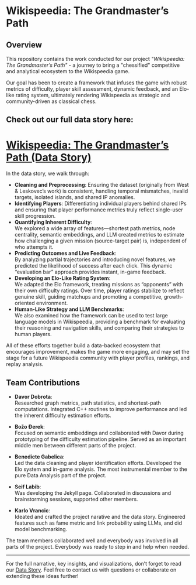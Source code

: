 # Wikispeedia: The Grandmaster’s Path

## Overview

This repository contains the work conducted for our project *"Wikispeedia: The Grandmaster’s Path"* - a journey to bring a "chessified" competitive and analytical ecosystem to the Wikispeedia game.

Our goal has been to create a framework that infuses the game with robust metrics of difficulty, player skill assessment, dynamic feedback, and an Elo-like rating system, ultimately rendering Wikispeedia as strategic and community-driven as classical chess.

## **Check out our full data story here:**  
# [**Wikispeedia: The Grandmaster’s Path (Data Story)**](https://kvrancic.notion.site/wikispeedia-the-grandmasters-path?pvs=4)

In the data story, we walk through:

- **Cleaning and Preprocessing**: Ensuring the dataset (originally from West & Leskovec’s work) is consistent, handling temporal mismatches, invalid targets, isolated islands, and shared IP anomalies.
- **Identifying Players**: Differentiating individual players behind shared IPs and ensuring that player performance metrics truly reflect single-user skill progression.
- **Quantifying Inherent Difficulty**:  
  We explored a wide array of features—shortest path metrics, node centrality, semantic embeddings, and LLM created metrics to estimate how challenging a given mission (source-target pair) is, independent of who attempts it.
- **Predicting Outcomes and Live Feedback**:  
  By analyzing partial trajectories and introducing novel features, we predicted the likelihood of success after each click. This dynamic “evaluation bar” approach provides instant, in-game feedback.
- **Developing an Elo-Like Rating System**:  
  We adapted the Elo framework, treating missions as “opponents” with their own difficulty ratings. Over time, player ratings stabilize to reflect genuine skill, guiding matchups and promoting a competitive, growth-oriented environment.
- **Human-Like Strategy and LLM Benchmarks**:  
  We also examined how the framework can be used to test large language models in Wikispeedia, providing a benchmark for evaluating their reasoning and navigation skills, and comparing their strategies to human players.

All of these efforts together build a data-backed ecosystem that encourages improvement, makes the game more engaging, and may set the stage for a future Wikispeedia community with player profiles, rankings, and replay analysis.

## Team Contributions

- **Davor Dobrota**:  
  Researched graph metrics, path statistics, and shortest-path computations. Integrated C++ routines to improve performance and led the inherent difficulty estimation efforts. 

- **Božo Đerek**:  
  Focused on semantic embeddings and collaborated with Davor during prototyping of the difficulty estimation pipeline. Served as an important middle men between different parts of the project.

- **Benedicte Gabelica**:  
  Led the data cleaning and player identification efforts. Developed the Elo system and in-game analysis. The most instrumental member to the pure Data Analysis part of the project.

- **Seif Labib**:  
  Was developing the Jekyll page. Collaborated in discussions and brainstorming sessions, supported other members. 

- **Karlo Vrancic**:  
  Ideated and crafted the project narative and the data story. Engineered features such as fame metric and link probability using LLMs, and did model benchmarking. 

The team members collaborated well and everybody was involved in all parts of the project. Everybody was ready to step in and help when needed.

---

For the full narrative, key insights, and visualizations, don’t forget to read our [Data Story](https://kvrancic.notion.site/wikispeedia-the-grandmasters-path?pvs=4). Feel free to contact us with questions or collaborate on extending these ideas further!